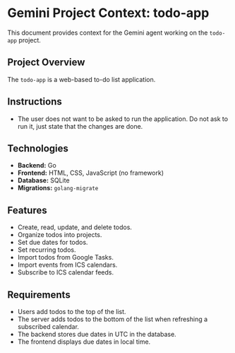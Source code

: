 # Gemini Project Context: todo-app

This document provides context for the Gemini agent working on the `todo-app` project.

## Project Overview

The `todo-app` is a web-based to-do list application.

## Instructions

*   The user does not want to be asked to run the application. Do not ask to run it, just state that the changes are done.

## Technologies

*   **Backend:** Go
*   **Frontend:** HTML, CSS, JavaScript (no framework)
*   **Database:** SQLite
*   **Migrations:** `golang-migrate`

## Features

*   Create, read, update, and delete todos.
*   Organize todos into projects.
*   Set due dates for todos.
*   Set recurring todos.
*   Import todos from Google Tasks.
*   Import events from ICS calendars.
*   Subscribe to ICS calendar feeds.

## Requirements

*   Users add todos to the top of the list.
*   The server adds todos to the bottom of the list when refreshing a subscribed calendar.
*   The backend stores due dates in UTC in the database.
*   The frontend displays due dates in local time.

